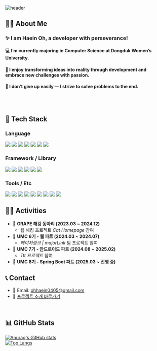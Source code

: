 <div>
  
  <!--Header-->
  ![header](https://capsule-render.vercel.app/api?type=venom&color=gradient&height=300&section=header&text=TORI)
  
</div>

<div>
  <!--Body-->
  
## 👩‍💻 About Me
### ✨ I am Haein Oh, a developer with perseverance!
#### :computer: I’m currently majoring in Computer Science at Dongduk Women’s University.
#### :seedling: I enjoy transforming ideas into reality through development and embrace new challenges with passion.
#### :muscle: I don’t give up easily — I strive to solve problems to the end.

  <br/>
  <br/>
  
   ## 🧱 Tech Stack

  ### Language
  <img src="https://img.shields.io/badge/Java-007396?style=flat-square&logo=Java&logoColor=white"/>
  <img src="https://img.shields.io/badge/Kotlin-7F52FF?style=flat-square&logo=Kotlin&logoColor=white"/>
  <img src="https://img.shields.io/badge/Python-3776AB?style=flat-square&logo=Python&logoColor=white"/>
  <img src="https://img.shields.io/badge/C-A8B9CC?style=flat-square&logo=C&logoColor=white"/>
  <img src="https://img.shields.io/badge/JavaScript-F7DF1E?style=flat-square&logo=JavaScript&logoColor=black"/>
  <img src="https://img.shields.io/badge/HTML5-E34F26?style=flat-square&logo=HTML5&logoColor=white"/>
  <img src="https://img.shields.io/badge/CSS3-1572B6?style=flat-square&logo=CSS3&logoColor=white"/>

  ### Framework / Library
  <img src="https://img.shields.io/badge/Spring%20Boot-6DB33F?style=flat-square&logo=Spring-Boot&logoColor=white"/>
  <img src="https://img.shields.io/badge/React-61DAFB?style=flat-square&logo=React&logoColor=black"/>
  <img src="https://img.shields.io/badge/Flask-000000?style=flat-square&logo=Flask&logoColor=white"/>
  <img src="https://img.shields.io/badge/Django-092E20?style=flat-square&logo=Django&logoColor=white"/>
  <img src="https://img.shields.io/badge/PyTorch-EE4C2C?style=flat-square&logo=PyTorch&logoColor=white"/>
  <img src="https://img.shields.io/badge/Selenium-43B02A?style=flat-square&logo=Selenium&logoColor=white"/>

### Tools / Etc
<!-- IntelliJ -->
<img src="https://img.shields.io/badge/IntelliJIDEA-000000?style=flat-square&logo=intellijidea&logoColor=white"/>
<!-- Android Studio -->
<img src="https://img.shields.io/badge/Android%20Studio-3DDC84?style=flat-square&logo=androidstudio&logoColor=white"/>
<!-- Git -->
<img src="https://img.shields.io/badge/Git-F05032?style=flat-square&logo=Git&logoColor=white"/>
<!-- GitHub -->
<img src="https://img.shields.io/badge/GitHub-181717?style=flat-square&logo=GitHub&logoColor=white"/>
<!-- Notion -->
<img src="https://img.shields.io/badge/Notion-000000?style=flat-square&logo=Notion&logoColor=white"/>
<!-- Figma (선택사항) -->
<img src="https://img.shields.io/badge/Figma-F24E1E?style=flat-square&logo=Figma&logoColor=white"/>
<!-- AWS -->
<img src="https://img.shields.io/badge/AWS-FF9900?style=flat-square&logo=Amazon-AWS&logoColor=white"/>
<!-- MySQL -->
<img src="https://img.shields.io/badge/MySQL-4479A1?style=flat-square&logo=MySQL&logoColor=white"/>
<!-- Slack -->
<img src="https://img.shields.io/badge/Slack-4A154B?style=flat-square&logo=Slack&logoColor=white"/>


  ## 🏃‍♀️ Activities
  - 🔹 **GRAPE 해킹 동아리 (2023.03 ~ 2024.12)**  
    - 웹 해킹 프로젝트 *Cat Homepage* 참여
  - 🔹 **UMC 6기 - 웹 파트 (2024.03 ~ 2024.07)**  
    - *메이저링크 | majorLink* 팀 프로젝트 참여
  - 🔹 **UMC 7기 - 안드로이드 파트 (2024.08 ~ 2025.02)**  
    - *Ttt 프로젝트* 참여
  - 🔹 **UMC 8기 - Spring Boot 파트 (2025.03 ~ 진행 중)**

  ## 📞 Contact
  - 📧 Email: ohhaein0405@gmail.com  
  - 📌 [프로젝트 소개 바로가기](https://www.notion.so/ba40b8f50d864c3f9139b3db7cc58441?pvs=21)
  <br/>

  ## 📊 GitHub Stats
  [![Anurag's GitHub stats](https://github-readme-stats.vercel.app/api?username=haein45)](https://github.com/anuraghazra/github-readme-stats)
  <br/>
  [![Top Langs](https://github-readme-stats.vercel.app/api/top-langs/?username=haein45)](https://github.com/anuraghazra/github-readme-stats)

</div>

<!--
**haein45/haein45** is a ✨ _special_ ✨ repository because its `README.md` (this file) appears on your GitHub profile.

Here are some ideas to get you started:

- 🔭 I’m currently working on ...
- 🌱 I’m currently learning ...
- 👯 I’m looking to collaborate on ...
- 🤔 I’m looking for help with ...
- 💬 Ask me about ...
- 📫 How to reach me: ...
- 😄 Pronouns: ...
- ⚡ Fun fact: ...
-->
